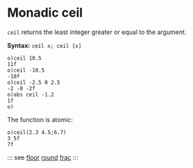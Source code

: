 # Monadic ceil

`ceil` returns the least integer greater or equal to the argument.

**Syntax:** ```ceil x; ceil [x]```

```o
o)ceil 10.5
11f
o)ceil -10.5
-10f
o)ceil -2.5 0 2.5
-2 -0 -2f
o)abs ceil -1.2
1f
o)
```

The function is atomic:

```o
o)ceil(2.3 4.5;6.7)
3 5f
7f
```

::: see
[floor](/verbs/math/floor.md)
[round](/verbs/math/round.md)
[frac](/verbs/math/frac.md)
:::

